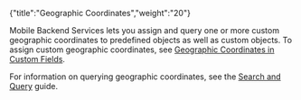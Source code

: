 {"title":"Geographic Coordinates","weight":"20"}

Mobile Backend Services lets you assign and query one or more custom geographic coordinates to predefined objects as well as custom objects. To assign custom geographic coordinates, see [Geographic Coordinates in Custom Fields](/docs/appc/Mobile_Backend_Services/Mobile_Backend_Services_Guide/Custom_Objects_and_Fields/).

For information on querying geographic coordinates, see the [Search and Query](/docs/appc/Mobile_Backend_Services/Mobile_Backend_Services_Guide/Search_and_Query_APIs/) guide.
